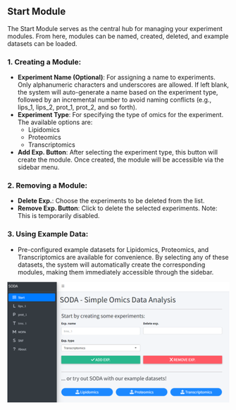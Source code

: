 ## Start Module

The Start Module serves as the central hub for managing your experiment modules. From here, modules can be named, created, deleted, and example datasets can be loaded.

### 1. Creating a Module:
- **Experiment Name (Optional)**: For assigning a name to experiments. Only alphanumeric characters and underscores are allowed. If left blank, the system will auto-generate a name based on the experiment type, followed by an incremental number to avoid naming conflicts (e.g., lips_1, lips_2, prot_1, prot_2, and so forth).
- **Experiment Type**: For specifying the type of omics for the experiment. The available options are: 
  - Lipidomics
  - Proteomics
  - Transcriptomics
- **Add Exp. Button**: After selecting the experiment type, this button will create the module. Once created, the module will be accessible via the sidebar menu.

### 2. Removing a Module:
- **Delete Exp.**: Choose the experiments to be deleted from the list.
- **Remove Exp. Button**: Click to delete the selected experiments. Note: This is temporarily disabled.

### 3. Using Example Data:
- Pre-configured example datasets for Lipidomics, Proteomics, and Transcriptomics are available for convenience. By selecting any of these datasets, the system will automatically create the corresponding modules, making them immediately accessible through the sidebar.

![Start module](./figures/mod_start.png)

